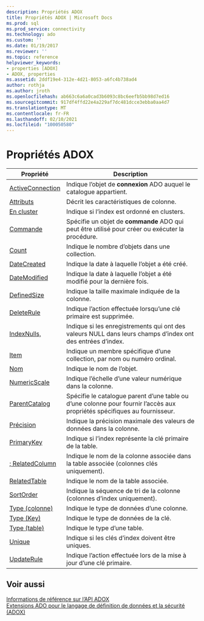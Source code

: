 ```yaml
---
description: Propriétés ADOX
title: Propriétés ADOX | Microsoft Docs
ms.prod: sql
ms.prod_service: connectivity
ms.technology: ado
ms.custom: ''
ms.date: 01/19/2017
ms.reviewer: ''
ms.topic: reference
helpviewer_keywords:
- properties [ADOX]
- ADOX, properties
ms.assetid: 2ddf19e4-312e-4d21-8053-a6fc4b738ad4
author: rothja
ms.author: jroth
ms.openlocfilehash: ab663c6a6a0cad3b6093c8bc6eefb5bb98d7ed16
ms.sourcegitcommit: 917df4ffd22e4a229af7dc481dcce3ebba0aa4d7
ms.translationtype: MT
ms.contentlocale: fr-FR
ms.lasthandoff: 02/10/2021
ms.locfileid: "100050580"
---
```

# <a name="adox-properties"></a>Propriétés ADOX

|Propriété|Description|  
|-|-|  
|[ActiveConnection](./activeconnection-property-adox.md)|Indique l’objet de **connexion** ADO auquel le catalogue appartient.|  
|[Attributs](./attributes-property-adox.md)|Décrit les caractéristiques de colonne.|  
|[En cluster](./clustered-property-adox.md)|Indique si l’index est ordonné en clusters.|  
|[Commande](./command-property-adox.md)|Spécifie un objet de **commande** ADO qui peut être utilisé pour créer ou exécuter la procédure.|  
|[Count](../ado-api/count-property-ado.md)|Indique le nombre d’objets dans une collection.|  
|[DateCreated](./datecreated-property-adox.md)|Indique la date à laquelle l’objet a été créé.|  
|[DateModified](./datemodified-property-adox.md)|Indique la date à laquelle l’objet a été modifié pour la dernière fois.|  
|[DefinedSize](./definedsize-property-adox.md)|Indique la taille maximale indiquée de la colonne.|  
|[DeleteRule](./deleterule-property-adox.md)|Indique l’action effectuée lorsqu’une clé primaire est supprimée.|  
|[IndexNulls,](./indexnulls-property-adox.md)|Indique si les enregistrements qui ont des valeurs NULL dans leurs champs d’index ont des entrées d’index.|  
|[Item](../ado-api/item-property-ado.md)|Indique un membre spécifique d’une collection, par nom ou numéro ordinal.|  
|[Nom](./name-property-adox.md)|Indique le nom de l’objet.|  
|[NumericScale](./numericscale-property-adox.md)|Indique l’échelle d’une valeur numérique dans la colonne.|  
|[ParentCatalog](./parentcatalog-property-adox.md)|Spécifie le catalogue parent d’une table ou d’une colonne pour fournir l’accès aux propriétés spécifiques au fournisseur.|  
|[Précision](./precision-property-adox.md)|Indique la précision maximale des valeurs de données dans la colonne.|  
|[PrimaryKey](./primarykey-property-adox.md)|Indique si l’index représente la clé primaire de la table.|  
|[; RelatedColumn](./relatedcolumn-property-adox.md)|Indique le nom de la colonne associée dans la table associée (colonnes clés uniquement).|  
|[RelatedTable](./relatedtable-property-adox.md)|Indique le nom de la table associée.|  
|[SortOrder](./sortorder-property-adox.md)|Indique la séquence de tri de la colonne (colonnes d’index uniquement).|  
|[Type (colonne)](./type-property-column-adox.md)|Indique le type de données d’une colonne.|  
|[Type (Key)](./type-property-key-adox.md)|Indique le type de données de la clé.|  
|[Type (table)](./type-property-table-adox.md)|Indique le type d’une table.|  
|[Unique](./unique-property-adox.md)|Indique si les clés d’index doivent être uniques.|  
|[UpdateRule](./updaterule-property-adox.md)|Indique l’action effectuée lors de la mise à jour d’une clé primaire.|  
  
## <a name="see-also"></a>Voir aussi  
 [Informations de référence sur l’API ADOX](./adox-object-model.md)   
 [Extensions ADO pour le langage de définition de données et la sécurité (ADOX)](../../guide/extensions/ado-extensions-for-data-definition-language-and-security-adox.md)